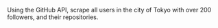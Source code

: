 Using the GitHub API, scrape all users in the city of Tokyo with over 200 followers, and their repositories.
